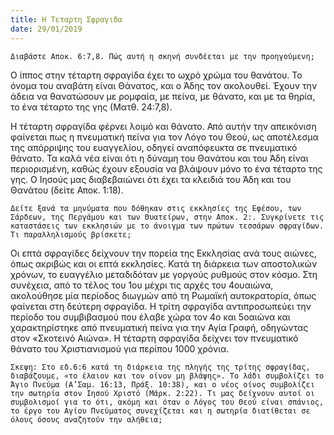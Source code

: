 ```yaml
---
title: Η Τεταρτη Σφραγιδα
date: 29/01/2019
---
```


`Διαβάστε Αποκ. 6:7,8. Πώς αυτή η σκηνή συνδέεται με την προηγούμενη;`

Ο ίππος στην τέταρτη σφραγίδα έχει το ωχρό χρώμα του θανάτου. Το όνομα του αναβάτη είναι Θάνατος, και ο Άδης τον ακολουθεί. Έχουν την άδεια να θανατώσουν με ρομφαία, με πείνα, με θάνατο, και με τα θηρία, το ένα τέταρτο της γης (Ματθ. 24:7,8).

Η τέταρτη σφραγίδα φέρνει λοιμό και θάνατο. Από αυτήν την απεικόνιση φαίνεται πως η πνευματική πείνα για τον Λόγο του Θεού, ως αποτέλεσμα της απόρριψης του ευαγγελίου, οδηγεί αναπόφευκτα σε πνευματικό θάνατο. Τα καλά νέα είναι ότι η δύναμη του Θανάτου και του Άδη είναι περιορισμένη, καθώς έχουν εξουσία να βλάψουν μόνο το ένα τέταρτο της γης. Ο Ιησούς μας διαβεβαιώνει ότι έχει τα κλειδιά του Άδη και του Θανάτου (δείτε Αποκ. 1:18).

`Δείτε ξανά τα μηνύματα που δόθηκαν στις εκκλησίες της Εφέσου, των Σάρδεων, της Περγάμου και των Θυατείρων, στην Αποκ. 2:. Συγκρίνετε τις καταστάσεις των εκκλησιών με το άνοιγμα των πρώτων τεσσάρων σφραγίδων. Τι παραλληλισμούς βρίσκετε;`

Οι επτά σφραγίδες δείχνουν την πορεία της Εκκλησίας ανά τους αιώνες, όπως ακριβώς και οι επτά εκκλησίες. Κατά τη διάρκεια των αποστολικών χρόνων, το ευαγγέλιο μεταδιδόταν με γοργούς ρυθμούς στον κόσμο. Στη συνέχεια, από το τέλος του 1ου μέχρι τις αρχές του 4ουαιώνα, ακολούθησε μία περίοδος διωγμών από τη Ρωμαϊκή αυτοκρατορία, όπως φαίνεται στη δεύτερη σφραγίδα. Η τρίτη σφραγίδα αντιπροσωπεύει την περίοδο του συμβιβασμού που έλαβε χώρα τον 4ο και 5οαιώνα και χαρακτηρίστηκε από πνευματική πείνα για την Αγία Γραφή, οδηγώντας στον «Σκοτεινό Αιώνα». Η τέταρτη σφραγίδα δείχνει τον πνευματικό θάνατο του Χριστιανισμού για περίπου 1000 χρόνια.

`Σκεψη: Στο εδ.6:6 κατά τη διάρκεια της πληγής της τρίτης σφραγίδας, διαβάζουμε, «το έλαιον και τον οίνον μη βλάψης». Το λάδι συμβολίζει το Άγιο Πνεύμα (Α’Σαμ. 16:13, Πράξ. 10:38), και ο νέος οίνος συμβολίζει την σωτηρία στον Ιησού Χριστό (Μάρκ. 2:22). Τι μας δείχνουν αυτοί οι συμβολισμοί για το ότι, ακόμη και όταν ο Λόγος του Θεού είναι σπάνιος, το έργο του Αγίου Πνεύματος συνεχίζεται και η σωτηρία διατίθεται σε όλους όσους αναζητούν την αλήθεια;`